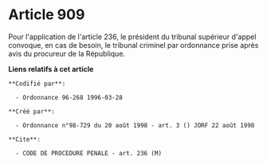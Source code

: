 # Article 909

Pour l'application de l'article 236, le président du tribunal supérieur d'appel convoque, en cas de besoin, le tribunal
criminel par ordonnance prise après avis du procureur de la République.

**Liens relatifs à cet article**

	**Codifié par**:

	  - Ordonnance 96-268 1996-03-28

	**Créé par**:

	  - Ordonnance n°98-729 du 20 août 1998 - art. 3 () JORF 22 août 1998

	**Cite**:

	  - CODE DE PROCEDURE PENALE - art. 236 (M)
